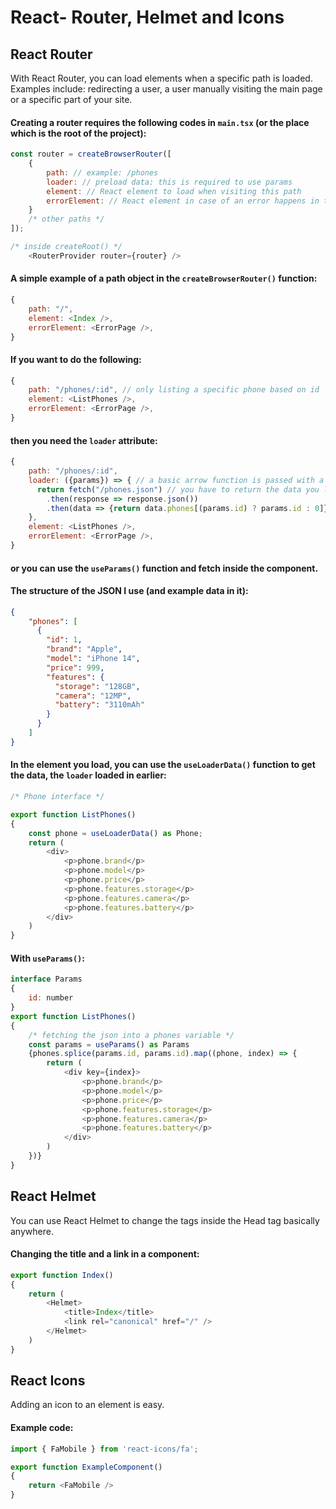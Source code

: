 # React- Router, Helmet and Icons
## React Router
With React Router, you can load elements when a specific path is loaded. Examples include: redirecting a user, a user manually visiting the main page or a specific part of your site.
#### Creating a router requires the following codes in ```main.tsx``` (or the place which is the root of the project):
```javascript
const router = createBrowserRouter([
    {
        path: // example: /phones
        loader: // preload data: this is required to use params
        element: // React element to load when visiting this path
        errorElement: // React element in case of an error happens in the main element
    }
    /* other paths */
]);
```
```javascript
/* inside createRoot() */
    <RouterProvider router={router} />
```
#### A simple example of a path object in the ```createBrowserRouter()``` function:
```javascript
{
    path: "/",
    element: <Index />,
    errorElement: <ErrorPage />,
}
```
#### If you want to do the following:
```javascript
{
    path: "/phones/:id", // only listing a specific phone based on id
    element: <ListPhones />,
    errorElement: <ErrorPage />,
}
```
#### then you need the ```loader``` attribute:
```javascript
{
    path: "/phones/:id",
    loader: ({params}) => { // a basic arrow function is passed with a fetch
      return fetch("/phones.json") // you have to return the data you loaded in order to use that data later
        .then(response => response.json())
        .then(data => {return data.phones[(params.id) ? params.id : 0]});
    },
    element: <ListPhones />,
    errorElement: <ErrorPage />,
}
```
#### or you can use the ```useParams()``` function and fetch inside the component.
#### The structure of the JSON I use (and example data in it):
```json
{
    "phones": [
      {
        "id": 1,
        "brand": "Apple",
        "model": "iPhone 14",
        "price": 999,
        "features": {
          "storage": "128GB",
          "camera": "12MP",
          "battery": "3110mAh"
        }
      }
    ]
}
```
#### In the element you load, you can use the ```useLoaderData()``` function to get the data, the ```loader``` loaded in earlier:
```javascript
/* Phone interface */

export function ListPhones()
{
    const phone = useLoaderData() as Phone;
    return (
        <div>
            <p>phone.brand</p>
            <p>phone.model</p>
            <p>phone.price</p>
            <p>phone.features.storage</p>
            <p>phone.features.camera</p>
            <p>phone.features.battery</p>
        </div>
    )
}
```
#### With ```useParams()```:
```javascript
interface Params
{
    id: number
}
export function ListPhones()
{
    /* fetching the json into a phones variable */
    const params = useParams() as Params
    {phones.splice(params.id, params.id).map((phone, index) => {
        return (
            <div key={index}>
                <p>phone.brand</p>
                <p>phone.model</p>
                <p>phone.price</p>
                <p>phone.features.storage</p>
                <p>phone.features.camera</p>
                <p>phone.features.battery</p>
            </div>
        )
    })}
}
```

## React Helmet
You can use React Helmet to change the tags inside the Head tag basically anywhere.
#### Changing the title and a link in a component:
```javascript
export function Index()
{
    return (
        <Helmet>
            <title>Index</title>
            <link rel="canonical" href="/" />
        </Helmet>
    )
}
```


## React Icons
Adding an icon to an element is easy.
#### Example code:
```javascript
import { FaMobile } from 'react-icons/fa';

export function ExampleComponent()
{
    return <FaMobile />
}
```

